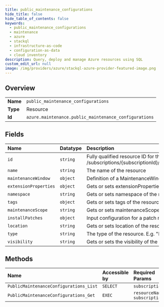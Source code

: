 ```yaml
---
title: public_maintenance_configurations
hide_title: false
hide_table_of_contents: false
keywords:
  - public_maintenance_configurations
  - maintenance
  - azure    
  - stackql
  - infrastructure-as-code
  - configuration-as-data
  - cloud inventory
description: Query, deploy and manage Azure resources using SQL
custom_edit_url: null
image: /img/providers/azure/stackql-azure-provider-featured-image.png
---
```

  
    

## Overview
<table><tbody>
<tr><td><b>Name</b></td><td><code>public_maintenance_configurations</code></td></tr>
<tr><td><b>Type</b></td><td>Resource</td></tr>
<tr><td><b>Id</b></td><td><code>azure.maintenance.public_maintenance_configurations</code></td></tr>
</tbody></table>

## Fields
| Name | Datatype | Description |
|:-----|:---------|:------------|
| `id` | `string` | Fully qualified resource ID for the resource. Ex - /subscriptions/{subscriptionId}/resourceGroups/{resourceGroupName}/providers/{resourceProviderNamespace}/{resourceType}/{resourceName} |
| `name` | `string` | The name of the resource |
| `maintenanceWindow` | `object` | Definition of a MaintenanceWindow |
| `extensionProperties` | `object` | Gets or sets extensionProperties of the maintenanceConfiguration |
| `namespace` | `string` | Gets or sets namespace of the resource |
| `tags` | `object` | Gets or sets tags of the resource |
| `maintenanceScope` | `string` | Gets or sets maintenanceScope of the configuration |
| `installPatches` | `object` | Input configuration for a patch run |
| `location` | `string` | Gets or sets location of the resource |
| `type` | `string` | The type of the resource. E.g. "Microsoft.Compute/virtualMachines" or "Microsoft.Storage/storageAccounts" |
| `visibility` | `string` | Gets or sets the visibility of the configuration. The default value is 'Custom' |
## Methods
| Name | Accessible by | Required Params |
|:-----|:--------------|:----------------|
| `PublicMaintenanceConfigurations_List` | `SELECT` | `subscriptionId` |
| `PublicMaintenanceConfigurations_Get` | `EXEC` | `resourceName, subscriptionId` |
